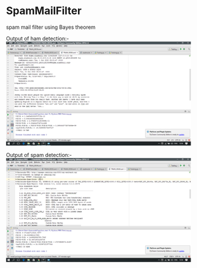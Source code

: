 # SpamMailFilter
spam mail filter using Bayes theorem 


Output of ham detection:-
![Screenshot](hamdetection.png)


Output of spam detection:-
![Screenshot](spamdetection.png)
